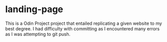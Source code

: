 # landing-page

This is a Odin Project project that entailed replicating a given website to my best degree. I had difficulty with committing as I encountered many errors as
I was attempting to git push. 
